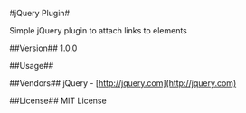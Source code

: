 #jQuery Plugin#

Simple jQuery plugin to attach links to elements

##Version##
1.0.0

##Usage##

##Vendors##
jQuery - [http://jquery.com](http://jquery.com)

##License##
MIT License